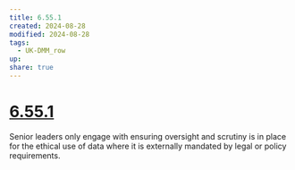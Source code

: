 ```yaml
---
title: 6.55.1
created: 2024-08-28
modified: 2024-08-28
tags:
  - UK-DMM_row
up: 
share: true
---
```

# [6.55.1](6.55.1.md)

Senior leaders only engage with ensuring oversight and scrutiny is in place for the ethical use of data where it is externally mandated by legal or policy requirements.
